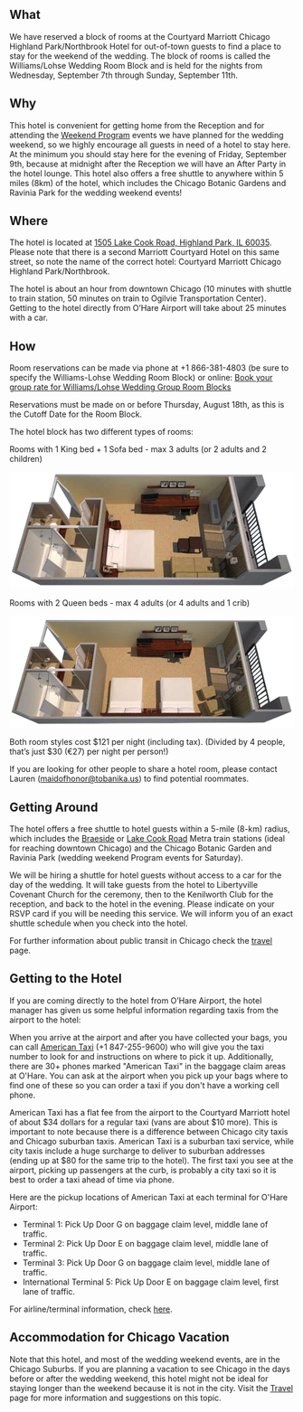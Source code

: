 ## What

We have reserved a block of rooms at the Courtyard Marriott Chicago Highland Park/Northbrook Hotel for out-of-town guests to find a place to stay for the weekend of the wedding.  The block of rooms is called the Williams/Lohse Wedding Room Block and is held for the nights from Wednesday, September 7th through Sunday, September 11th.


## Why

This hotel is convenient for getting home from the Reception and for attending the [Weekend Program](../program?lang=en) events we have planned for the wedding weekend, so we highly encourage all guests in need of a hotel to stay here.  At the minimum you should stay here for the evening of Friday, September 9th, because at midnight after the Reception we will have an After Party in the hotel lounge. This hotel also offers a free shuttle to anywhere within 5 miles (8km) of the hotel, which includes the Chicago Botanic Gardens and Ravinia Park for the wedding weekend events!


## Where

The hotel is located at [1505 Lake Cook Road, Highland Park, IL 60035](https://www.google.com/maps/place/Courtyard+Chicago+Highland+Park%2FNorthbrook).  Please note that there is a second Marriott Courtyard Hotel on this same street, so note the name of the correct hotel: Courtyard Marriott Chicago Highland Park/Northbrook.

The hotel is about an hour from downtown Chicago (10 minutes with shuttle to train station, 50 minutes on train to Ogilvie Transportation Center).  Getting to the hotel directly from O’Hare Airport will take about 25 minutes with a car.


## How

Room reservations can be made via phone at +1 866-381-4803 (be sure to specify the Williams-Lohse Wedding Room Block) or online: [Book your group rate for Williams/Lohse Wedding Group Room Blocks](http://www.marriott.com/meeting-event-hotels/group-corporate-travel/groupCorp.mi?resLinkData=Williams/Lohse%20Wedding%20Room%20Block%5ECHIHP%60WLWWLWA%7CWLWWLWB%60109.00%60USD%60false%604%609/7/16%609/11/16%608/18/16&app=resvlink&stop_mobi=yes)

Reservations must be made on or before Thursday, August 18th, as this is the Cutoff Date for the Room Block.

The hotel block has two different types of rooms:

Rooms with 1 King bed + 1 Sofa bed - max 3 adults (or 2 adults and 2 children)

![](king_room_floorplan.png)

Rooms with 2 Queen beds - max 4 adults (or 4 adults and 1 crib)

![](queen_room_floorplan.png)

Both room styles cost $121 per night (including tax).  (Divided by 4 people, that’s just $30 (€27) per night per person!)

If you are looking for other people to share a hotel room, please contact Lauren ([maidofhonor@tobanika.us](mailto:maidofhonor@tobanika.us)) to find potential roommates.


## Getting Around

The hotel offers a free shuttle to hotel guests within a 5-mile (8-km) radius, which includes the [Braeside](http://metrarail.com/content/metra/en/home/maps_schedules/metra_system_map/up-n/map.html) or [Lake Cook Road](http://metrarail.com/content/metra/en/home/maps_schedules/metra_system_map/md-n/map.html) Metra train stations (ideal for reaching downtown Chicago) and the Chicago Botanic Garden and Ravinia Park (wedding weekend Program events for Saturday).

We will be hiring a shuttle for hotel guests without access to a car for the day of the wedding.  It will take guests from the hotel to Libertyville Covenant Church for the ceremony, then to the Kenilworth Club for the reception, and back to the hotel in the evening.  Please indicate on your RSVP card if you will be needing this service.  We will inform you of an exact shuttle schedule when you check into the hotel.

For further information about public transit in Chicago check the [travel](../travel?lang=en) page.

<span id="hoteltaxi"></span>
## Getting to the Hotel

If you are coming directly to the hotel from O’Hare Airport, the hotel manager has given us some helpful information regarding taxis from the airport to the hotel:  

When you arrive at the airport and after you have collected your bags, you can call [American Taxi](https://www.americantaxi.com/ATOnlineOrderWeb/main.htm) (+1 847-255-9600) who will give you the taxi number to look for and instructions on where to pick it up. Additionally, there are 30+ phones marked "American Taxi" in the baggage claim areas at O'Hare. You can ask at the airport when you pick up your bags where to find one of these so you can order a taxi if you don't have a working cell phone.

American Taxi has a flat fee from the airport to the Courtyard Marriott hotel of about $34 dollars for a regular taxi (vans are about $10 more).   This is important to note because there is a difference between Chicago city taxis and Chicago suburban taxis.  American Taxi is a suburban taxi service, while city taxis include a huge surcharge to deliver to suburban addresses (ending up at $80 for the same trip to the hotel).  The first taxi you see at the airport, picking up passengers at the curb, is probably a city taxi so it is best to order a taxi ahead of time via phone.

Here are the pickup locations of American Taxi at each terminal for O'Hare Airport:

- Terminal 1: Pick Up Door G on baggage claim level, middle lane of traffic.
- Terminal 2: Pick Up Door E on baggage claim level, middle lane of traffic.
- Terminal 3: Pick Up Door G on baggage claim level, middle lane of traffic.
- International Terminal 5: Pick Up Door E on baggage claim level, first lane of traffic.

For airline/terminal information, check [here](http://www.flychicago.com/ohare).


## Accommodation for Chicago Vacation

Note that this hotel, and most of the wedding weekend events, are in the Chicago Suburbs. If you are planning a vacation to see Chicago in the days before or after the wedding weekend, this hotel might not be ideal for staying longer than the weekend because it is not in the city. Visit the [Travel](../travel?lang=en#chicagoaccomodation) page for more information and suggestions on this topic.
